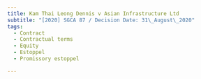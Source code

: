 ```yaml
---
title: Kam Thai Leong Dennis v Asian Infrastructure Ltd
subtitle: "[2020] SGCA 87 / Decision Date: 31\_August\_2020"
tags:
  - Contract
  - Contractual terms
  - Equity
  - Estoppel
  - Promissory estoppel

---
```

